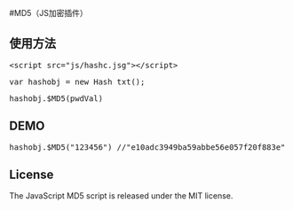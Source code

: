 #MD5（JS加密插件）
<h2>使用方法</h2>
<pre>&lt;<span class="pl-ent">script</span> <span class="pl-e">src</span>=<span class="pl-s"><span class="pl-pds">"</span>js/hashc.jsg<span class="pl-pds">"</span></span>&gt;&lt;/<span class="pl-ent">script</span>&gt;</pre>
<pre>var hashobj = new Hash_txt();</pre>
<pre>hashobj.$MD5(pwdVal)</pre>

<h2>DEMO</h2>
<pre>hashobj.$MD5("123456") //"e10adc3949ba59abbe56e057f20f883e"</pre>

<h2>License</h2>
The JavaScript MD5 script is released under the MIT license.

